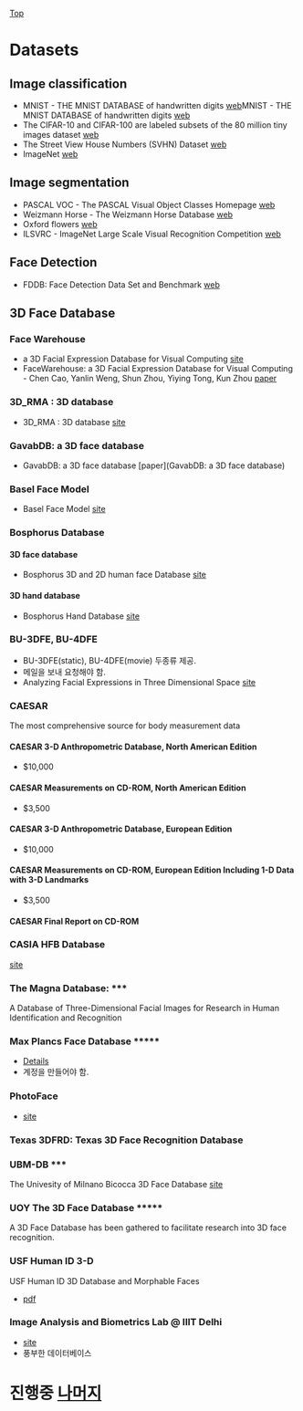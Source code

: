 [Top](index.md)

# Datasets

## Image classification
* MNIST - THE MNIST DATABASE of handwritten digits [web](http://yann.lecun.com/exdb/mnist/)MNIST - THE MNIST DATABASE of handwritten digits [web](http://yann.lecun.com/exdb/mnist/)
* The CIFAR-10 and CIFAR-100 are labeled subsets of the 80 million tiny images dataset [web](https://www.cs.toronto.edu/~kriz/cifar.html)
* The Street View House Numbers (SVHN) Dataset [web](http://ufldl.stanford.edu/housenumbers/)
* ImageNet [web](www.image-net.org)

## Image segmentation
* PASCAL VOC - The PASCAL Visual Object Classes Homepage [web](http://host.robots.ox.ac.uk/pascal/VOC/)
* Weizmann Horse - The Weizmann Horse Database [web](http://www.msri.org/people/members/eranb/)
* Oxford flowers [web](http://www.robots.ox.ac.uk/~vgg/data/flowers/)
* ILSVRC - ImageNet Large Scale Visual Recognition Competition [web](www.image-net.org/challenges/LSVRC/)

## Face Detection
* FDDB: Face Detection Data Set and Benchmark [web](http://vis-www.cs.umass.edu/fddb/)

## 3D Face Database
### Face Warehouse
* a 3D Facial Expression Database for Visual Computing [site](http://gaps-zju.org/facewarehouse/)
* FaceWarehouse: a 3D Facial Expression Database for Visual Computing - Chen Cao, Yanlin Weng, Shun Zhou, Yiying Tong, Kun Zhou [paper](http://www.kunzhou.net/2012/facewarehouse-tr.pdf)

### 3D_RMA : 3D database
* 3D_RMA : 3D database [site](http://www.sic.rma.ac.be/~beumier/DB/3d_rma.html)

### GavabDB: a 3D face database

* GavabDB: a 3D face database [paper](GavabDB: a 3D face database)

### Basel Face Model

* Basel Face Model [site](https://faces.dmi.unibas.ch/bfm/)

### Bosphorus Database

#### 3D face database

* Bosphorus 3D and 2D human face Database [site](http://bosphorus.ee.boun.edu.tr/default.aspx)

#### 3D hand database

* Bosphorus Hand Database [site](http://bosphorus.ee.boun.edu.tr/hand/Home.aspx)

### BU-3DFE, BU-4DFE

* BU-3DFE(static), BU-4DFE(movie) 두종류 제공.
* 메일을 보내 요청해야 함.
* Analyzing Facial Expressions in Three Dimensional Space [site](http://www.cs.binghamton.edu/~lijun/Research/3DFE/3DFE_Analysis.html)

### CAESAR
The most comprehensive source for body measurement data
#### CAESAR 3-D Anthropometric Database, North American Edition
* $10,000
#### CAESAR Measurements on CD-ROM, North American Edition
* $3,500 
#### CAESAR 3-D Anthropometric Database, European Edition
* $10,000
#### CAESAR Measurements on CD-ROM, European Edition Including 1-D Data with 3-D Landmarks
* $3,500 
#### CAESAR Final Report on CD-ROM

### CASIA HFB Database 
[site](https://sites.google.com/a/nd.edu/public-cvrl/data-sets)

### The Magna Database: ***
A Database of Three-Dimensional Facial Images for Research in Human Identification and Recognition

### Max Plancs Face Database *****
* [Details](http://vdb.kyb.tuebingen.mpg.de/)
* 계정을 만들어야 함.

### PhotoFace
* [site](http://www1.uwe.ac.uk/et/mvl/projects.aspx)

### Texas 3DFRD: Texas 3D Face Recognition Database

### UBM-DB ***
The Univesity of Milnano Bicocca 3D Face Database [site](http://www.ivl.disco.unimib.it/minisites/umbdb/)

### UOY The 3D Face Database *****
A 3D Face Database has been gathered to facilitate research into 3D face recognition.

### USF Human ID 3-D
USF Human ID 3D Database and Morphable Faces
* [pdf](http://marathon.csee.usf.edu/GaitBaseline/USF-Human-ID-3D-Database-Release.PDF)

### Image Analysis and Biometrics Lab @ IIIT Delhi
* [site](http://www.iab-rubric.org/resources.html)
* 풍부한 데이터베이스

# 진행중 [나머지](http://www.face-rec.org/databases/)

